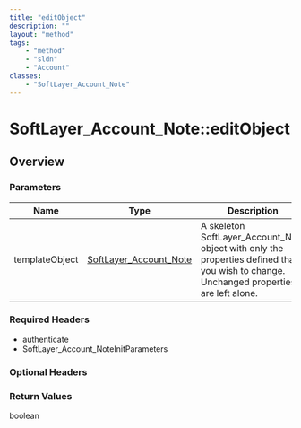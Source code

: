 ```yaml
---
title: "editObject"
description: ""
layout: "method"
tags:
    - "method"
    - "sldn"
    - "Account"
classes:
    - "SoftLayer_Account_Note"
---
```

# SoftLayer_Account_Note::editObject
## Overview 


### Parameters 
|Name | Type | Description |
| --- | --- | --- |
|templateObject| <a href='/reference/datatypes/SoftLayer_Account_Note'>SoftLayer_Account_Note </a>| A skeleton SoftLayer_Account_Note object with only the properties defined that you wish to change. Unchanged properties are left alone.|


### Required Headers
* authenticate
* SoftLayer_Account_NoteInitParameters

### Optional Headers

### Return Values
boolean
